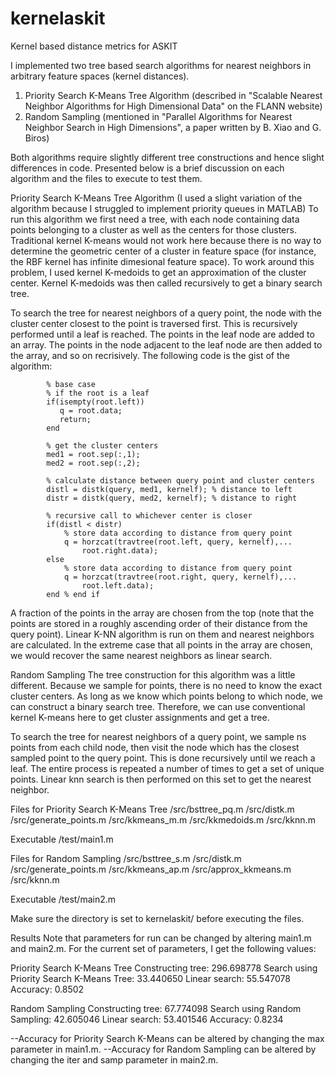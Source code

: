 # kernelaskit
Kernel based distance metrics for ASKIT

I implemented two tree based search algorithms for nearest neighbors in arbitrary feature spaces (kernel distances).
1) Priority Search K-Means Tree Algorithm (described in "Scalable Nearest Neighbor Algorithms for High Dimensional Data" on the FLANN website)
2) Random Sampling (mentioned in "Parallel Algorithms for Nearest Neighbor Search in High Dimensions", a paper written by B. Xiao and G. Biros)

Both algorithms require slightly different tree constructions and hence slight differences in code. Presented below is a brief discussion on each algorithm and the files to execute to test them. 

Priority Search K-Means Tree Algorithm (I used a slight variation of the algorithm because I struggled to implement priority queues in MATLAB)
To run this algorithm we first need a tree, with each node containing data points belonging to a cluster as well as the centers for those clusters. Traditional kernel K-means would not work here because there is no way to determine the geometric center of a cluster in feature space (for instance, the RBF kernel has infinite dimesional feature space). To work around this problem, I used kernel K-medoids to get an approximation of the cluster center. Kernel K-medoids was then called recursively to get a binary search tree. 

To search the tree for nearest neighbors of a query point, the node with the cluster center closest to the point is traversed first. This is recursively performed until a leaf is reached. The points in the leaf node are added to an array. The points in the node adjacent to the leaf node are then added to the array, and so on recrisively. The following code is the gist of the algorithm:

            % base case
            % if the root is a leaf            
            if(isempty(root.left))
               q = root.data;
               return;
            end
            
            % get the cluster centers
            med1 = root.sep(:,1);
            med2 = root.sep(:,2);
            
            % calculate distance between query point and cluster centers
            distl = distk(query, med1, kernelf); % distance to left
            distr = distk(query, med2, kernelf); % distance to right
            
            % recursive call to whichever center is closer 
            if(distl < distr)
                % store data according to distance from query point
                q = horzcat(travtree(root.left, query, kernelf),...
                    root.right.data);
            else
                % store data according to distance from query point
                q = horzcat(travtree(root.right, query, kernelf),...
                    root.left.data);
            end % end if

A fraction of the points in the array are chosen from the top (note that the points are stored in a roughly ascending order of their distance from the query point). Linear K-NN algorithm is run on them and nearest neighbors are calculated. In the extreme case that all points in the array are chosen, we would recover the same nearest neighbors as linear search. 

Random Sampling
The tree construction for this algorithm was a little different. Because we sample for points, there is no need to know the exact cluster centers. As long as we know which points belong to which node, we can construct a binary search tree. Therefore, we can use conventional kernel K-means here to get cluster assignments and get a tree.

To search the tree for nearest neighbors of a query point, we sample ns points from each child node, then visit the node which has the closest sampled point to the query point. This is done recursively until we reach a leaf. The entire process is repeated a number of times to get a set of unique points. Linear knn search is then performed on this set to get the nearest neighbor.

Files for Priority Search K-Means Tree
/src/bsttree_pq.m
/src/distk.m
/src/generate_points.m
/src/kkmeans_m.m
/src/kkmedoids.m
/src/kknn.m

Executable
/test/main1.m

Files for Random Sampling
/src/bsttree_s.m
/src/distk.m
/src/generate_points.m
/src/kkmeans_ap.m
/src/approx_kkmeans.m
/src/kknn.m

Executable
/test/main2.m

Make sure the directory is set to kernelaskit/ before executing the files.

Results
Note that parameters for run can be changed by altering main1.m and main2.m. For the current set of parameters, I get the following values:

Priority Search K-Means Tree
Constructing tree:                         296.698778
Search using Priority Search K-Means Tree: 33.440650
Linear search:                             55.547078  
Accuracy:                                  0.8502

Random Sampling
Constructing tree:                         67.774098
Search using Random Sampling:              42.605046
Linear search:                             53.401546
Accuracy:                                  0.8234

--Accuracy for Priority Search K-Means can be altered by changing the max parameter in main1.m. 
--Accuracy for Random Sampling can be altered by changing the iter and samp parameter in main2.m. 
